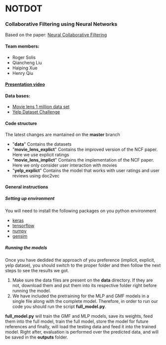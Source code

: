 # NOTDOT

### Collaborative Filtering using Neural Networks
Based on the paper: [Neural Collaborative Filtering][1]

#### Team members:

* Roger Solis
* Qiancheng Liu
* Haiping Xue
* Henry Qiu

#### [Presentation video][2]

#### Data bases:
* [Movie lens 1 million data set][3]
* [Yelp Dataset Challenge][4]

#### Code structure
The latest changes are mantained on the **master** branch
* "**data**" Contains the datasets
* "**movie_lens_explict**"	Contains the improved version of the NCF paper. Here we use explicit ratings
* "**movie_lens_implict**"	Contains the implementation of the NCF paper. Here we only consider user interaction with movies
* "**yelp_explict**" Contains the model that works with user ratings and user reviews using doc2vec


#### General instructions

##### Setting up environment
You will need to install the following packages on you python environment
* [keras][5]
* [tensorflow][6]
* [numpy][7]
* [gensim][8]

##### Running the models
Once you have dedided the approach of you preference (implicit, explicit, yelp datase), you should switch to the proper folder and then follow the next steps to see the results we got.
1. Make sure the data files are present on the **data** directory. If they are not, download them and put them into its respective folder right before running the model.
2. We have included the pretraining for the MLP and GMF models in a single file  along with the complete model. Therefore, in order to run our code you should run the script  **full_model.py**. 
 
 
**full_model.py** will train the GMF and MLP models, save its weights, feed them into the full model, train the full model, store the model for future references and finally, will load the testing data and feed it into the trained model. Right after, evaluation is performed over the predicted data, and will be saved in the **outputs** folder.

[1]: http://www.comp.nus.edu.sg/~xiangnan/papers/ncf.pdf "NCF"
[2]: https://www.youtube.com/watch?v=R9N8Xw3kvG8 "Video"
[3]: https://grouplens.org/datasets/movielens/1m "Movie Lens"
[4]: https://drive.google.com/file/d/0B2y8ruyUvZyASm9QU0xTM2tRSUU/view?usp=sharing "Yelp"
[5]: https://keras.io/ "Keras"
[6]: https://www.tensorflow.org/ "Tensorflow"
[7]: http://www.numpy.org/ "numpy"
[8]: https://radimrehurek.com/gensim/ "gensim"
